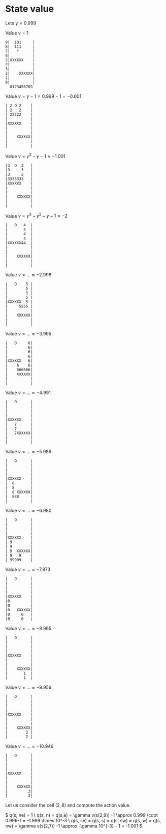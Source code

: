 # State value


Lets $\gamma = 0.999$

Value $v=1$

```
9|  1O1     |
8|  111     |
7|   *      |
6|          |
5|XXXXXX    |
4|          |
3|          |
2|    XXXXXX|
1|          |
0|          |
  0123456789
```

Value $v=\gamma-1=0.999-1 = -0.001$

```
| 2 O 2    |
| 2   2    |
| 22222    |
|          |
|XXXXXX    |
|          |
|          |
|    XXXXXX|
|          |
|          |
```

Value $v=\gamma^2-\gamma - 1 \approx -1.001$

```
|3  O  3   |
|3     3   |
|3     3   |
|3333333   |
|XXXXXX    |
|          |
|          |
|    XXXXXX|
|          |
|          |
```

Value $v=\gamma^3- \gamma^2-\gamma - 1 \approx -2$

```
|   O   4  |
|       4  |
|       4  |
|       4  |
|XXXXXX44  |
|          |
|          |
|    XXXXXX|
|          |
|          |
```

Value $v = \dots \approx -2.998$

```
|   O    5 |
|        5 |
|        5 |
|        5 |
|XXXXXX  5 |
|     5555 |
|          |
|    XXXXXX|
|          |
|          |
```

Value $v= \dots \approx -3.995$

```
|   O     6|
|         6|
|         6|
|         6|
|XXXXXX   6|
|    6    6|
|    666666|
|    XXXXXX|
|          |
|          |
```

Value $v= \dots \approx -4.991$

```
|   O      |
|          |
|          |
|          |
|XXXXXX    |
|   7      |
|   7      |
|   7XXXXXX|
|          |
|          |
```

Value $v= \dots \approx -5.986$

```
|   O      |
|          |
|          |
|          |
|XXXXXX    |
|  8       |
|  8       |
|  8 XXXXXX|
|  888     |
|          |
```

Value $v= \dots \approx -6.980$

```
|   O      |
|          |
|          |
|          |
|XXXXXX    |
| 9        |
| 9        |
| 9  XXXXXX|
| 9   9    |
| 99999    |
```

Value $v= \dots \approx -7.973$

```
|   O      |
|          |
|          |
|          |
|XXXXXX    |
|0         |
|0         |
|0   XXXXXX|
|0     0   |
|0     0   |
```

Value $v= \dots \approx -8.965$

```
|   O      |
|          |
|          |
|          |
|XXXXXX    |
|          |
|          |
|    XXXXXX|
|       1  |
|       1  |
```

Value $v= \dots \approx -9.956$

```
|   O      |
|          |
|          |
|          |
|XXXXXX    |
|          |
|          |
|    XXXXXX|
|        2 |
|        2 |
```

Value $v= \dots \approx -10.946$

```
|   O      |
|          |
|          |
|          |
|XXXXXX    |
|          |
|          |
|    XXXXXX|
|         3|
|         3|
```

Let us consider the cell $(2,8)$ and compute the action value.

$
q(s, ne) = 1 \\
q(s, n) = q(s,e) = \gamma v(s(2,9)) -1 \approx 0.999 \cdot  0.999-1 = -1.999 \times 10^-3 \\
q(s, se) = q(s, s) = q(s, sw) = q(s, w) = q(s, nw) =
\gamma v(s(2,7)) -1 \approx -\gamma 10^{-3} - 1 = -1.001
$

